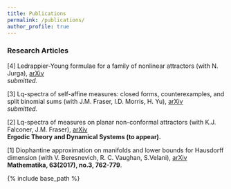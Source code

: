 ```yaml
---
title: Publications
permalink: /publications/
author_profile: true
---
```


### Research Articles
[4] Ledrappier-Young formulae for a family of nonlinear attractors (with N. Jurga), [arXiv](https://arxiv.org/abs/2012.03314)  
*submitted.*

[3] Lq-spectra of self-affine measures: closed forms, counterexamples, and split binomial sums (with J.M. Fraser, I.D. Morris, H. Yu), [arXiv](https://arxiv.org/abs/1811.03400)  
*submitted.*

[2] Lq-spectra of measures on planar non-conformal attractors (with K.J. Falconer, J.M. Fraser), [arXiv](https://arxiv.org/abs/2005.09361)  
**Ergodic Theory and Dynamical Systems (to appear).**

[1] Diophantine approximation on manifolds and lower bounds for Hausdorff dimension (with V. Beresnevich, R. C. Vaughan, S.Velani), [arXiv](https://arxiv.org/abs/1712.03761)  
**Mathematika, 63(2017), no.3, 762-779**.


{% include base_path %}


